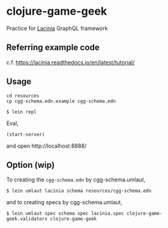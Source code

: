 # clojure-game-geek

Practice for [Lacinia](https://github.com/walmartlabs/lacinia) GraphQL framework

## Referring example code

c.f. https://lacinia.readthedocs.io/en/latest/tutorial/

## Usage

``` shell
cd resources
cp cgg-schema.edn.example cgg-schema.edn
```

``` shell
$ lein repl
```

Eval,

``` shell
(start-server)
```
and open http://localhost:8888/

## Option (wip)

To creating the `cgg-schema.edn` by cgg-schema.umlaut,

``` shell
$ lein umlaut lacinia schema resources/cgg-schema.edn
```

and to creating specs by cgg-schema.umlaut,

``` shell
$ lein umlaut spec schema spec lacinia.spec clojure-game-geek.validators clojure-game-geek
```
